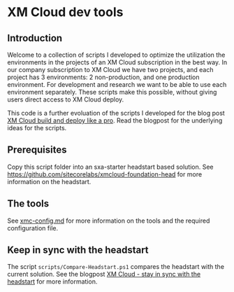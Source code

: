 # XM Cloud dev tools

## Introduction
Welcome to a collection of scripts I developed to optimize the utilization the environments in the projects of an XM Cloud subscription in the best way.
In our company subscription to XM Cloud we have two projects, and each project has 3 environments: 2 non-production, and one production environment.
For development and research we want to be able to use each environment separately. These scripts make this possible, without giving users direct access to XM Cloud deploy.

This code is a further evoluation of the scripts I developed for the blog post [XM Cloud build and deploy like a pro](https://www.sergevandenoever.nl/XM_Cloud_build_and_deploy_like_a_pro/). Read the blogpost for the underlying ideas for the scripts.

## Prerequisites
Copy this script folder into an sxa-starter headstart based solution. See https://github.com/sitecorelabs/xmcloud-foundation-head for more information on the headstart. 

## The tools

See [xmc-config.md](scripts/xmc-config.md) for more information on the tools and the required configuration file.

## Keep in sync with the headstart

The script `scripts/Compare-Headstart.ps1` compares the headstart with the current solution. See the blogpost [XM Cloud - stay in sync with the headstart](https://www.sergevandenoever.nl/XM_Cloud_stay_in_sync_with_the_headstart/) for more information.
